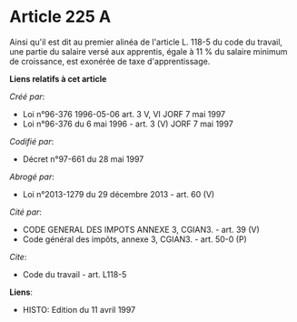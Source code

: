 # Article 225 A

Ainsi qu'il est dit au premier alinéa de l'article L. 118-5 du code du travail, une partie du salaire versé aux apprentis,
égale à 11 % du salaire minimum de croissance, est exonérée de taxe d'apprentissage.

**Liens relatifs à cet article**

_Créé par_:

  - Loi n°96-376 1996-05-06 art. 3 V, VI JORF 7 mai 1997
  - Loi n°96-376 du 6 mai 1996 - art. 3 (V) JORF 7 mai 1997

_Codifié par_:

  - Décret n°97-661 du 28 mai 1997

_Abrogé par_:

  - Loi n°2013-1279 du 29 décembre 2013 - art. 60 (V)

_Cité par_:

  - CODE GENERAL DES IMPOTS ANNEXE 3, CGIAN3. - art. 39 (V)
  - Code général des impôts, annexe 3, CGIAN3. - art. 50-0 (P)

_Cite_:

  - Code du travail - art. L118-5

**Liens**:

  - HISTO: Edition du 11 avril 1997
